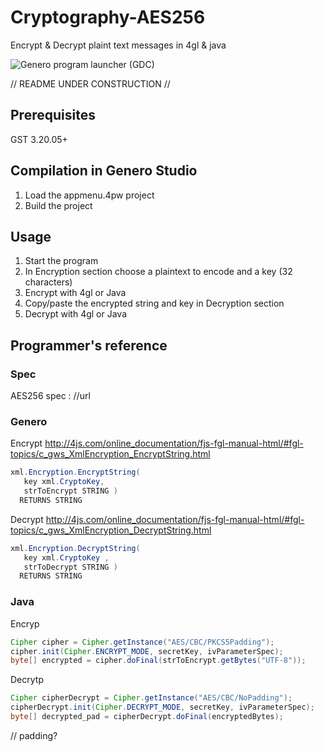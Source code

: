 # Cryptography-AES256

Encrypt &amp; Decrypt plaint text messages in 4gl &amp; java

![Genero program launcher (GDC)](url)

// README UNDER CONSTRUCTION //

## Prerequisites
GST 3.20.05+

## Compilation in Genero Studio

1. Load the appmenu.4pw project
2. Build the project

## Usage

1. Start the program
2. In Encryption section choose a plaintext to encode and a key (32 characters)
3. Encrypt with 4gl or Java
4. Copy/paste the encrypted string and key in Decryption section
5. Decrypt with 4gl or Java

## Programmer's reference

### Spec

AES256 spec : //url

### Genero

Encrypt
http://4js.com/online_documentation/fjs-fgl-manual-html/#fgl-topics/c_gws_XmlEncryption_EncryptString.html

```C#
xml.Encryption.EncryptString(
   key xml.CryptoKey,
   strToEncrypt STRING )
  RETURNS STRING
```

Decrypt
http://4js.com/online_documentation/fjs-fgl-manual-html/#fgl-topics/c_gws_XmlEncryption_DecryptString.html

```C#
xml.Encryption.DecryptString(
   key xml.CryptoKey ,
   strToDecrypt STRING )
  RETURNS STRING
```

### Java

Encryp
```java
Cipher cipher = Cipher.getInstance("AES/CBC/PKCS5Padding");    
cipher.init(Cipher.ENCRYPT_MODE, secretKey, ivParameterSpec);
byte[] encrypted = cipher.doFinal(strToEncrypt.getBytes("UTF-8"));
```

Decrytp
```java
Cipher cipherDecrypt = Cipher.getInstance("AES/CBC/NoPadding");
cipherDecrypt.init(Cipher.DECRYPT_MODE, secretKey, ivParameterSpec);
byte[] decrypted_pad = cipherDecrypt.doFinal(encryptedBytes); 
```

// padding?
